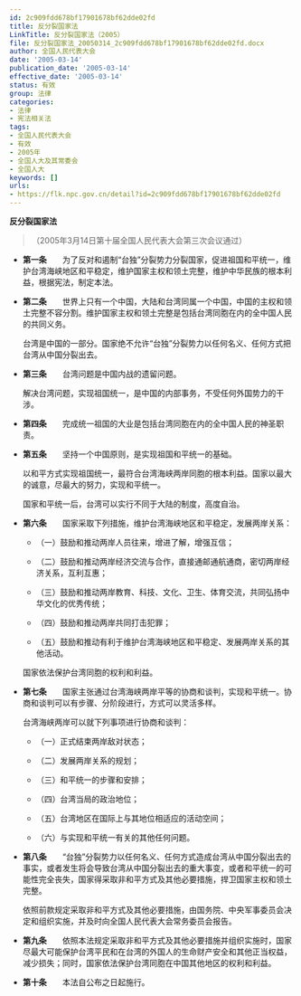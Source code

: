 ```yaml
---
id: 2c909fdd678bf17901678bf62dde02fd
title: 反分裂国家法
LinkTitle: 反分裂国家法（2005）
file: 反分裂国家法_20050314_2c909fdd678bf17901678bf62dde02fd.docx
author: 全国人民代表大会
date: '2005-03-14'
publication_date: '2005-03-14'
effective_date: '2005-03-14'
status: 有效
group: 法律
categories:
- 法律
- 宪法相关法
tags:
- 全国人民代表大会
- 有效
- 2005年
- 全国人大及其常委会
- 全国人大
keywords: []
urls:
- https://flk.npc.gov.cn/detail?id=2c909fdd678bf17901678bf62dde02fd
---
```


**反分裂国家法**

> （2005年3月14日第十届全国人民代表大会第三次会议通过）

- **第一条**　　为了反对和遏制“台独”分裂势力分裂国家，促进祖国和平统一，维护台湾海峡地区和平稳定，维护国家主权和领土完整，维护中华民族的根本利益，根据宪法，制定本法。

- **第二条**　　世界上只有一个中国，大陆和台湾同属一个中国，中国的主权和领土完整不容分割。维护国家主权和领土完整是包括台湾同胞在内的全中国人民的共同义务。

  台湾是中国的一部分。国家绝不允许“台独”分裂势力以任何名义、任何方式把台湾从中国分裂出去。

- **第三条**　　台湾问题是中国内战的遗留问题。

  解决台湾问题，实现祖国统一，是中国的内部事务，不受任何外国势力的干涉。

- **第四条**　　完成统一祖国的大业是包括台湾同胞在内的全中国人民的神圣职责。

- **第五条**　　坚持一个中国原则，是实现祖国和平统一的基础。

  以和平方式实现祖国统一，最符合台湾海峡两岸同胞的根本利益。国家以最大的诚意，尽最大的努力，实现和平统一。

  国家和平统一后，台湾可以实行不同于大陆的制度，高度自治。

- **第六条**　　国家采取下列措施，维护台湾海峡地区和平稳定，发展两岸关系：

  - （一）鼓励和推动两岸人员往来，增进了解，增强互信；

  - （二）鼓励和推动两岸经济交流与合作，直接通邮通航通商，密切两岸经济关系，互利互惠；

  - （三）鼓励和推动两岸教育、科技、文化、卫生、体育交流，共同弘扬中华文化的优秀传统；

  - （四）鼓励和推动两岸共同打击犯罪；

  - （五）鼓励和推动有利于维护台湾海峡地区和平稳定、发展两岸关系的其他活动。

  国家依法保护台湾同胞的权利和利益。

- **第七条**　　国家主张通过台湾海峡两岸平等的协商和谈判，实现和平统一。协商和谈判可以有步骤、分阶段进行，方式可以灵活多样。

  台湾海峡两岸可以就下列事项进行协商和谈判：

  - （一）正式结束两岸敌对状态；

  - （二）发展两岸关系的规划；

  - （三）和平统一的步骤和安排；

  - （四）台湾当局的政治地位；

  - （五）台湾地区在国际上与其地位相适应的活动空间；

  - （六）与实现和平统一有关的其他任何问题。

- **第八条**　　“台独”分裂势力以任何名义、任何方式造成台湾从中国分裂出去的事实，或者发生将会导致台湾从中国分裂出去的重大事变，或者和平统一的可能性完全丧失，国家得采取非和平方式及其他必要措施，捍卫国家主权和领土完整。

  依照前款规定采取非和平方式及其他必要措施，由国务院、中央军事委员会决定和组织实施，并及时向全国人民代表大会常务委员会报告。

- **第九条**　　依照本法规定采取非和平方式及其他必要措施并组织实施时，国家尽最大可能保护台湾平民和在台湾的外国人的生命财产安全和其他正当权益，减少损失；同时，国家依法保护台湾同胞在中国其他地区的权利和利益。

- **第十条**　　本法自公布之日起施行。
